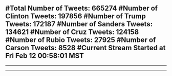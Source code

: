 #Total Number of Tweets: 665274 
#Number of Clinton Tweets: 197856
#Number of Trump Tweets: 172187
#Number of Sanders Tweets: 134621
#Number of Cruz Tweets: 124158
#Number of Rubio Tweets: 27925
#Number of Carson Tweets: 8528
#Current Stream Started at Fri Feb 12 00:58:01 MST
---
---
---
